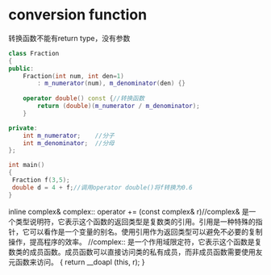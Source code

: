 # conversion function

转换函数不能有return type，没有参数 

```c++
class Fraction
{
public:
    Fraction(int num, int den=1)
        : m_numerator(num), m_denominator(den) {}
        
    operator double() const {//转换函数
        return (double)(m_numerator / m_denominator);
    }

private:
    int m_numerator;	//分子
    int m_denominator;	//分母
};

int main()
{
 Fraction f(3,5);
 double d = 4 + f;//调用operator double()将f转换为0.6
}
```

inline complex&
complex:: operator += (const complex& r)//complex& 是一个类型说明符，它表示这个函数的返回类型是复数类的引用。引用是一种特殊的指针，它可以看作是一个变量的别名。使用引用作为返回类型可以避免不必要的复制操作，提高程序的效率。
//complex:: 是一个作用域限定符，它表示这个函数是复数类的成员函数。成员函数可以直接访问类的私有成员，而非成员函数需要使用友元函数来访问。
{
    return __doapl (this, r);
}
